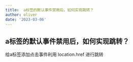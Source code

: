 ```yaml
---
title:  a标签的默认事件禁用后，如何实现跳转？
author: oliver
date: '2023-03-06'
---
```


##  a标签的默认事件禁用后，如何实现跳转？

给a标签添加点击事件利用 location.href 进行跳转